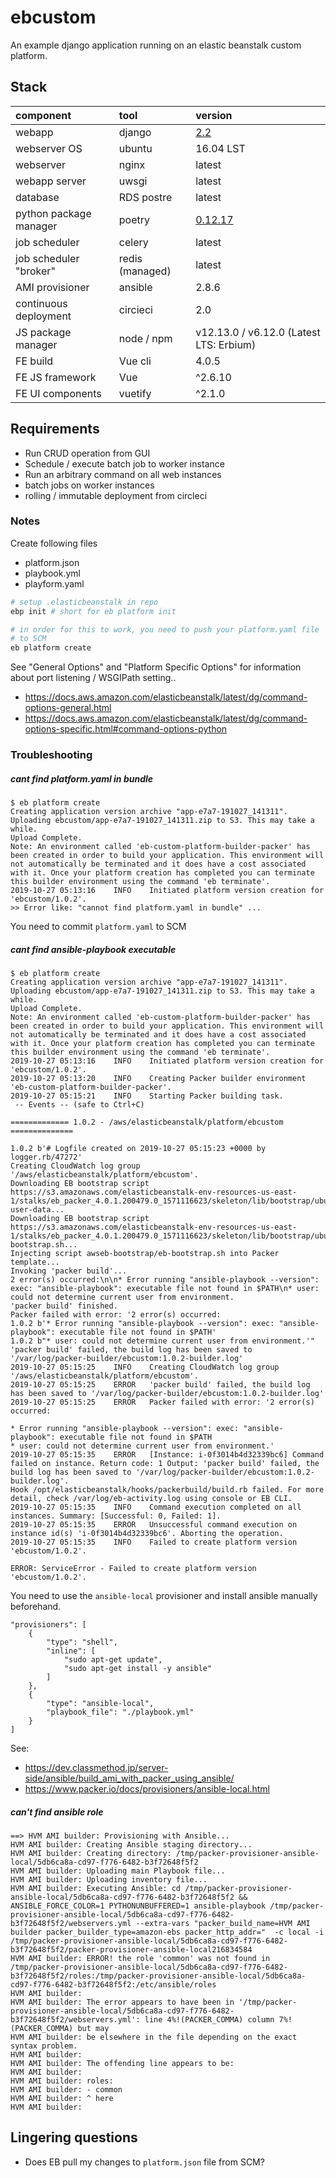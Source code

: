 # ebcustom
An example django application running on an elastic beanstalk custom platform.

## Stack

| component | tool | version |
|:-|:-|:-|
| webapp | django | [2.2](https://docs.djangoproject.com/en/2.2/) |
| webserver OS | ubuntu | 16.04 LST |
| webserver | nginx | latest |
| webapp server | uwsgi | latest |
| database | RDS postre | latest |
| python package manager | poetry | [0.12.17](https://github.com/sdispater/poetry/releases/tag/0.12.17) |
| job scheduler | celery | latest |
| job scheduler "broker" | redis (managed) | latest |
| AMI provisioner | ansible | 2.8.6 |
| continuous deployment | circieci | 2.0 |
| JS package manager | node / npm | v12.13.0 / v6.12.0 (Latest LTS: Erbium) |
| FE build | Vue cli | 4.0.5 |
| FE JS framework | Vue | ^2.6.10 |
| FE UI components | vuetify | ^2.1.0 |

## Requirements

- Run CRUD operation from GUI
- Schedule / execute batch job to worker instance
- Run an arbitrary command on all web instances
- batch jobs on worker instances
- rolling / immutable deployment from circleci

### Notes

Create following files
- platform.json
- playbook.yml
- playform.yaml

```sh
# setup .elasticbeanstalk in repo
ebp init # short for eb platform init

# in order for this to work, you need to push your platform.yaml file
# to SCM
eb platform create
```

See "General Options" and "Platform Specific Options" for information about port listening / WSGIPath setting..
- https://docs.aws.amazon.com/elasticbeanstalk/latest/dg/command-options-general.html
- https://docs.aws.amazon.com/elasticbeanstalk/latest/dg/command-options-specific.html#command-options-python

### Troubleshooting
##### cant find platform.yaml in bundle
```
$ eb platform create
Creating application version archive "app-e7a7-191027_141311".
Uploading ebcustom/app-e7a7-191027_141311.zip to S3. This may take a while.
Upload Complete.
Note: An environment called 'eb-custom-platform-builder-packer' has been created in order to build your application. This environment will not automatically be terminated and it does have a cost associated with it. Once your platform creation has completed you can terminate this builder environment using the command 'eb terminate'.
2019-10-27 05:13:16    INFO    Initiated platform version creation for 'ebcustom/1.0.2'.
>> Error like: "cannot find platform.yaml in bundle" ...
```
You need to commit `platform.yaml` to SCM

##### cant find ansible-playbook executable
```
$ eb platform create
Creating application version archive "app-e7a7-191027_141311".
Uploading ebcustom/app-e7a7-191027_141311.zip to S3. This may take a while.
Upload Complete.
Note: An environment called 'eb-custom-platform-builder-packer' has been created in order to build your application. This environment will not automatically be terminated and it does have a cost associated with it. Once your platform creation has completed you can terminate this builder environment using the command 'eb terminate'.
2019-10-27 05:13:16    INFO    Initiated platform version creation for 'ebcustom/1.0.2'.
2019-10-27 05:13:20    INFO    Creating Packer builder environment 'eb-custom-platform-builder-packer'.
2019-10-27 05:15:21    INFO    Starting Packer building task.
 -- Events -- (safe to Ctrl+C)

============= 1.0.2 - /aws/elasticbeanstalk/platform/ebcustom ==============

1.0.2 b'# Logfile created on 2019-10-27 05:15:23 +0000 by logger.rb/47272'
Creating CloudWatch log group '/aws/elasticbeanstalk/platform/ebcustom'.
Downloading EB bootstrap script https://s3.amazonaws.com/elasticbeanstalk-env-resources-us-east-1/stalks/eb_packer_4.0.1.200479.0_1571116623/skeleton/lib/bootstrap/ubuntu1604/eb-user-data...
Downloading EB bootstrap script https://s3.amazonaws.com/elasticbeanstalk-env-resources-us-east-1/stalks/eb_packer_4.0.1.200479.0_1571116623/skeleton/lib/bootstrap/ubuntu1604/eb-bootstrap.sh...
Injecting script awseb-bootstrap/eb-bootstrap.sh into Packer template...
Invoking 'packer build'...
2 error(s) occurred:\n\n* Error running "ansible-playbook --version": exec: "ansible-playbook": executable file not found in $PATH\n* user: could not determine current user from environment.
'packer build' finished.
Packer failed with error: '2 error(s) occurred:
1.0.2 b'* Error running "ansible-playbook --version": exec: "ansible-playbook": executable file not found in $PATH'
1.0.2 b"* user: could not determine current user from environment.'"
'packer build' failed, the build log has been saved to '/var/log/packer-builder/ebcustom:1.0.2-builder.log'
2019-10-27 05:15:25    INFO    Creating CloudWatch log group '/aws/elasticbeanstalk/platform/ebcustom'.
2019-10-27 05:15:25    ERROR   'packer build' failed, the build log has been saved to '/var/log/packer-builder/ebcustom:1.0.2-builder.log'
2019-10-27 05:15:25    ERROR   Packer failed with error: '2 error(s) occurred:

* Error running "ansible-playbook --version": exec: "ansible-playbook": executable file not found in $PATH
* user: could not determine current user from environment.'
2019-10-27 05:15:35    ERROR   [Instance: i-0f3014b4d32339bc6] Command failed on instance. Return code: 1 Output: 'packer build' failed, the build log has been saved to '/var/log/packer-builder/ebcustom:1.0.2-builder.log'. 
Hook /opt/elasticbeanstalk/hooks/packerbuild/build.rb failed. For more detail, check /var/log/eb-activity.log using console or EB CLI.
2019-10-27 05:15:35    INFO    Command execution completed on all instances. Summary: [Successful: 0, Failed: 1].
2019-10-27 05:15:35    ERROR   Unsuccessful command execution on instance id(s) 'i-0f3014b4d32339bc6'. Aborting the operation.
2019-10-27 05:15:35    INFO    Failed to create platform version 'ebcustom/1.0.2'.
                                
ERROR: ServiceError - Failed to create platform version 'ebcustom/1.0.2'.
```
You need to use the `ansible-local` provisioner and install ansible manually beforehand.
```
"provisioners": [
    {
        "type": "shell",
        "inline": [
            "sudo apt-get update",
            "sudo apt-get install -y ansible"
        ]
    },
    {
        "type": "ansible-local",
        "playbook_file": "./playbook.yml"
    }
]
```

See: 
- https://dev.classmethod.jp/server-side/ansible/build_ami_with_packer_using_ansible/
- https://www.packer.io/docs/provisioners/ansible-local.html

##### can't find ansible role
```
==> HVM AMI builder: Provisioning with Ansible...
HVM AMI builder: Creating Ansible staging directory...
HVM AMI builder: Creating directory: /tmp/packer-provisioner-ansible-local/5db6ca8a-cd97-f776-6482-b3f72648f5f2
HVM AMI builder: Uploading main Playbook file...
HVM AMI builder: Uploading inventory file...
HVM AMI builder: Executing Ansible: cd /tmp/packer-provisioner-ansible-local/5db6ca8a-cd97-f776-6482-b3f72648f5f2 && ANSIBLE_FORCE_COLOR=1 PYTHONUNBUFFERED=1 ansible-playbook /tmp/packer-provisioner-ansible-local/5db6ca8a-cd97-f776-6482-b3f72648f5f2/webservers.yml --extra-vars "packer_build_name=HVM AMI builder packer_builder_type=amazon-ebs packer_http_addr="  -c local -i /tmp/packer-provisioner-ansible-local/5db6ca8a-cd97-f776-6482-b3f72648f5f2/packer-provisioner-ansible-local216834584
HVM AMI builder: ERROR! the role 'common' was not found in /tmp/packer-provisioner-ansible-local/5db6ca8a-cd97-f776-6482-b3f72648f5f2/roles:/tmp/packer-provisioner-ansible-local/5db6ca8a-cd97-f776-6482-b3f72648f5f2:/etc/ansible/roles
HVM AMI builder:
HVM AMI builder: The error appears to have been in '/tmp/packer-provisioner-ansible-local/5db6ca8a-cd97-f776-6482-b3f72648f5f2/webservers.yml': line 4%!(PACKER_COMMA) column 7%!(PACKER_COMMA) but may
HVM AMI builder: be elsewhere in the file depending on the exact syntax problem.
HVM AMI builder:
HVM AMI builder: The offending line appears to be:
HVM AMI builder:
HVM AMI builder: roles:
HVM AMI builder: - common
HVM AMI builder: ^ here
HVM AMI builder:
```


## Lingering questions
- Does EB pull my changes to `platform.json` file from SCM?
